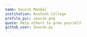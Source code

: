 ```yaml
---
name: Souvik Mondal
institution: Asutosh College
profile_pic: souvik.png
quote: Help others to grow yourself.
github_user: Souvik-py
---
```

